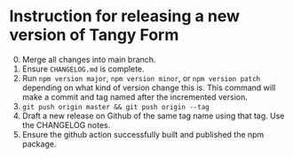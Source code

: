 # Instruction for releasing a new version of Tangy Form

0. Merge all changes into main branch.
0. Ensure `CHANGELOG.md` is complete.
0. Run `npm version major`, `npm version minor`, or `npm version patch` depending on what kind of version change this is. This command will make a commit and tag named after the incremented version.
0. `git push origin master && git push origin --tag` 
0. Draft a new release on Github of the same tag name using that tag. Use the CHANGELOG notes.
0. Ensure the github action successfully built and published the npm package.
